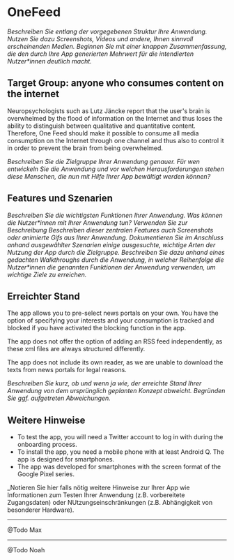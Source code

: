 # OneFeed

_Beschreiben Sie entlang der vorgegebenen Struktur Ihre Anwendung. Nutzen Sie dazu Screenshots, Videos und andere, Ihnen sinnvoll erscheinenden Medien. Beginnen Sie mit einer knappen Zusammenfassung, die den durch Ihre App generierten Mehrwert für die intendierten Nutzer\*innen deutlich macht._

## Target Group: anyone who consumes content on the internet

Neuropsychologists such as Lutz Jäncke report that the user's brain is overwhelmed by the flood of information on the Internet and thus loses the ability to distinguish between qualitative and quantitative content. Therefore, One Feed should make it possible to consume all media consumption on the Internet through one channel and thus also to control it in order to prevent the brain from being overwhelmed.

_Beschreiben Sie die Zielgruppe Ihrer Anwendung genauer. Für wen entwickeln Sie die Anwendung und vor welchen Herausforderungen stehen diese Menschen, die nun mit Hilfe Ihrer App bewältigt werden können?_

## Features und Szenarien

_Beschreiben Sie die wichtigsten Funktionen Ihrer Anwendung. Was können die Nutzer\*innen mit Ihrer Anwendung tun? Verwenden Sie zur Beschreibung Beschreiben dieser zentralen Features auch Screenshots oder animierte Gifs aus Ihrer Anwendung. Dokumentieren Sie im Anschluss anhand ausgewählter Szenarien einige ausgesuchte, wichtige Arten der Nutzung der App durch die Zielgruppe. Beschreiben Sie dazu anhand eines gedachten Walkthroughs durch die Anwendung, in welcher Reihenfolge die Nutzer\*innen die genannten Funktionen der Anwendung verwenden, um wichtige Ziele zu erreichen._

## Erreichter Stand

The app allows you to pre-select news portals on your own. You have the option of specifying your interests and your consumption is tracked and blocked if you have activated the blocking function in the app.

The app does not offer the option of adding an RSS feed independently, as these xml files are always structured differently.

The app does not include its own reader, as we are unable to download the texts from news portals for legal reasons. 


_Beschreiben Sie kurz, ob und wenn ja wie, der erreichte Stand Ihrer Anwendung von dem ursprünglich geplanten Konzept abweicht. Begründen Sie ggf. aufgetreten Abweichungen._

## Weitere Hinweise
- To test the app, you will need a Twitter account to log in with during the onboarding process. 
- To install the app, you need a mobile phone with at least Android Q. The app is designed for smartphones.
- The app was developed for smartphones with the screen format of the Google Pixel series. 

_Notieren Sie hier falls nötig weitere Hinweise zur Ihrer App wie Informationen zum Testen Ihrer Anwendung (z.B. vorbereitete Zugangsdaten) oder NUtzungseinschränkungen (z.B. Abhängigkeit von besonderer Hardware).

---

@Todo Max

---

@Todo Noah

